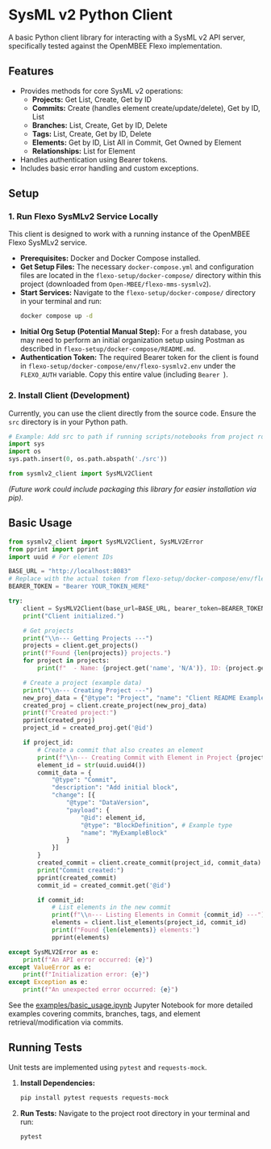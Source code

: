 # SysML v2 Python Client

A basic Python client library for interacting with a SysML v2 API server, specifically tested against the OpenMBEE Flexo implementation.

## Features

*   Provides methods for core SysML v2 operations:
    *   **Projects:** Get List, Create, Get by ID
    *   **Commits:** Create (handles element create/update/delete), Get by ID, List
    *   **Branches:** List, Create, Get by ID, Delete
    *   **Tags:** List, Create, Get by ID, Delete
    *   **Elements:** Get by ID, List All in Commit, Get Owned by Element
    *   **Relationships:** List for Element
*   Handles authentication using Bearer tokens.
*   Includes basic error handling and custom exceptions.

## Setup

### 1. Run Flexo SysMLv2 Service Locally

This client is designed to work with a running instance of the OpenMBEE Flexo SysMLv2 service.

*   **Prerequisites:** Docker and Docker Compose installed.
*   **Get Setup Files:** The necessary `docker-compose.yml` and configuration files are located in the `flexo-setup/docker-compose/` directory within this project (downloaded from `Open-MBEE/flexo-mms-sysmlv2`).
*   **Start Services:** Navigate to the `flexo-setup/docker-compose/` directory in your terminal and run:
    ```bash
    docker compose up -d
    ```
*   **Initial Org Setup (Potential Manual Step):** For a fresh database, you may need to perform an initial organization setup using Postman as described in `flexo-setup/docker-compose/README.md`.
*   **Authentication Token:** The required Bearer token for the client is found in `flexo-setup/docker-compose/env/flexo-sysmlv2.env` under the `FLEXO_AUTH` variable. Copy this entire value (including `Bearer `).

### 2. Install Client (Development)

Currently, you can use the client directly from the source code. Ensure the `src` directory is in your Python path.

```python
# Example: Add src to path if running scripts/notebooks from project root
import sys
import os
sys.path.insert(0, os.path.abspath('./src'))

from sysmlv2_client import SysMLV2Client
```

*(Future work could include packaging this library for easier installation via pip).*

## Basic Usage

```python
from sysmlv2_client import SysMLV2Client, SysMLV2Error
from pprint import pprint
import uuid # For element IDs

BASE_URL = "http://localhost:8083"
# Replace with the actual token from flexo-setup/docker-compose/env/flexo-sysmlv2.env
BEARER_TOKEN = "Bearer YOUR_TOKEN_HERE"

try:
    client = SysMLV2Client(base_url=BASE_URL, bearer_token=BEARER_TOKEN)
    print("Client initialized.")

    # Get projects
    print("\\n--- Getting Projects ---")
    projects = client.get_projects()
    print(f"Found {len(projects)} projects.")
    for project in projects:
        print(f"  - Name: {project.get('name', 'N/A')}, ID: {project.get('@id', 'N/A')}")

    # Create a project (example data)
    print("\\n--- Creating Project ---")
    new_proj_data = {"@type": "Project", "name": "Client README Example"}
    created_proj = client.create_project(new_proj_data)
    print(f"Created project:")
    pprint(created_proj)
    project_id = created_proj.get('@id')

    if project_id:
        # Create a commit that also creates an element
        print(f"\\n--- Creating Commit with Element in Project {project_id} ---")
        element_id = str(uuid.uuid4())
        commit_data = {
            "@type": "Commit",
            "description": "Add initial block",
            "change": [{
                "@type": "DataVersion",
                "payload": {
                    "@id": element_id,
                    "@type": "BlockDefinition", # Example type
                    "name": "MyExampleBlock"
                }
            }]
        }
        created_commit = client.create_commit(project_id, commit_data)
        print("Commit created:")
        pprint(created_commit)
        commit_id = created_commit.get('@id')

        if commit_id:
            # List elements in the new commit
            print(f"\\n--- Listing Elements in Commit {commit_id} ---")
            elements = client.list_elements(project_id, commit_id)
            print(f"Found {len(elements)} elements:")
            pprint(elements)

except SysMLV2Error as e:
    print(f"An API error occurred: {e}")
except ValueError as e:
    print(f"Initialization error: {e}")
except Exception as e:
    print(f"An unexpected error occurred: {e}")

```

See the [examples/basic_usage.ipynb](examples/basic_usage.ipynb) Jupyter Notebook for more detailed examples covering commits, branches, tags, and element retrieval/modification via commits.

## Running Tests

Unit tests are implemented using `pytest` and `requests-mock`.

1.  **Install Dependencies:**
    ```bash
    pip install pytest requests requests-mock
    ```
2.  **Run Tests:** Navigate to the project root directory in your terminal and run:
    ```bash
    pytest
    ```
